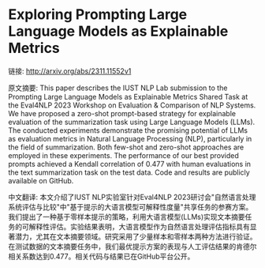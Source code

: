 # Exploring Prompting Large Language Models as Explainable Metrics

链接: http://arxiv.org/abs/2311.11552v1

原文摘要:
This paper describes the IUST NLP Lab submission to the Prompting Large
Language Models as Explainable Metrics Shared Task at the Eval4NLP 2023
Workshop on Evaluation & Comparison of NLP Systems. We have proposed a
zero-shot prompt-based strategy for explainable evaluation of the summarization
task using Large Language Models (LLMs). The conducted experiments demonstrate
the promising potential of LLMs as evaluation metrics in Natural Language
Processing (NLP), particularly in the field of summarization. Both few-shot and
zero-shot approaches are employed in these experiments. The performance of our
best provided prompts achieved a Kendall correlation of 0.477 with human
evaluations in the text summarization task on the test data. Code and results
are publicly available on GitHub.

中文翻译:
本文介绍了IUST NLP实验室针对Eval4NLP 2023研讨会"自然语言处理系统评估与比较"中"基于提示的大语言模型可解释性度量"共享任务的参赛方案。我们提出了一种基于零样本提示的策略，利用大语言模型(LLMs)实现文本摘要任务的可解释性评估。实验结果表明，大语言模型作为自然语言处理评估指标具有显著潜力，尤其在文本摘要领域。研究采用了少量样本和零样本两种方法进行验证。在测试数据的文本摘要任务中，我们最优提示方案的表现与人工评估结果的肯德尔相关系数达到0.477。相关代码与结果已在GitHub平台公开。
